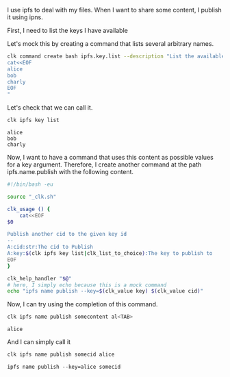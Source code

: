 I use ipfs to deal with my files. When I want to share some content, I publish it using ipns.

First, I need to list the keys I have available

Let's mock this by creating a command that lists several arbitrary names.

```bash
clk command create bash ipfs.key.list --description "List the available keys" --body "
cat<<EOF
alice
bob
charly
EOF
"
```

Let's check that we can call it.

```bash
clk ipfs key list
```

    alice
    bob
    charly

Now, I want to have a command that uses this content as possible values for a key argument. Therefore, I create another command at the path ipfs.name.publish with the following content.

```bash
#!/bin/bash -eu

source "_clk.sh"

clk_usage () {
    cat<<EOF
$0

Publish another cid to the given key id
--
A:cid:str:The cid to Publish
A:key:$(clk ipfs key list|clk_list_to_choice):The key to publish to
EOF
}

clk_help_handler "$@"
# here, I simply echo because this is a mock command
echo "ipfs name publish --key=$(clk_value key) $(clk_value cid)"
```

Now, I can try using the completion of this command.

```bash
clk ipfs name publish somecontent al<TAB>
```

    alice

And I can simply call it

```bash
clk ipfs name publish somecid alice
```

    ipfs name publish --key=alice somecid
